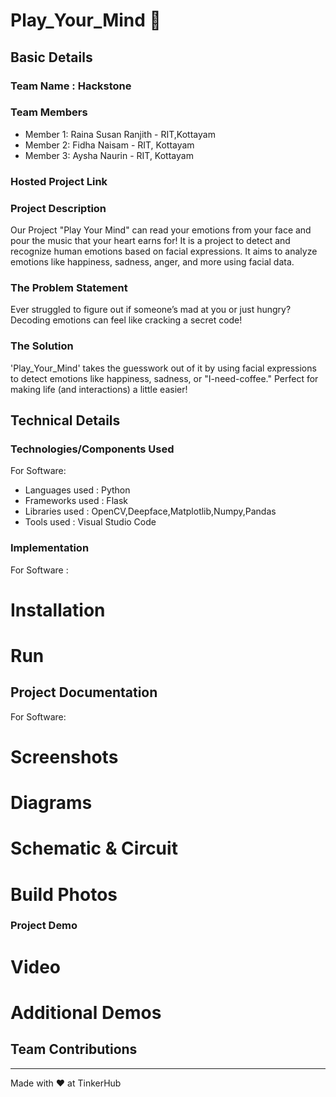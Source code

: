 # Play_Your_Mind 🎯
## Basic Details
### Team Name : Hackstone
### Team Members
- Member 1: Raina Susan Ranjith - RIT,Kottayam
- Member 2: Fidha Naisam - RIT, Kottayam
- Member 3: Aysha Naurin - RIT, Kottayam
### Hosted Project Link


### Project Description
Our Project "Play Your Mind" can read your emotions from your face and pour the music that your heart earns for!
It is a project to detect and recognize human emotions based on facial expressions. It aims to analyze emotions like happiness, sadness, anger, and more using facial data.


### The Problem Statement
Ever struggled to figure out if someone’s mad at you or just hungry? Decoding emotions can feel like cracking a secret code!

### The Solution
'Play_Your_Mind' takes the guesswork out of it by using facial expressions to detect emotions like happiness, sadness, or "I-need-coffee." Perfect for making life (and interactions) a little easier!

## Technical Details
### Technologies/Components Used
For Software:
- Languages used : Python
- Frameworks used : Flask
- Libraries used : OpenCV,Deepface,Matplotlib,Numpy,Pandas
- Tools used : Visual Studio Code


### Implementation
For Software : 


# Installation

# Run

## Project Documentation
For Software:


# Screenshots

# Diagrams

# Schematic & Circuit

# Build Photos


### Project Demo
# Video

# Additional Demos

## Team Contributions

---
Made with ❤️ at TinkerHub
